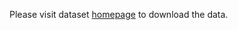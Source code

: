 Please visit dataset [homepage](https://www.kaggle.com/datasets/a2015003713/militaryaircraftdetectiondataset) to download the data. 
